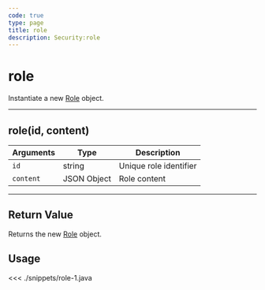 ```yaml
---
code: true
type: page
title: role
description: Security:role
---
```


# role

Instantiate a new [Role](/sdk/android/3/core-classes/role) object.

---

## role(id, content)

| Arguments | Type        | Description            |
| --------- | ----------- | ---------------------- |
| `id`      | string      | Unique role identifier |
| `content` | JSON Object | Role content           |

---

## Return Value

Returns the new [Role](/sdk/android/3/core-classes/role) object.

## Usage

<<< ./snippets/role-1.java
